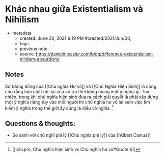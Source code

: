 # Khác nhau giữa Existentialism và Nihilism

- metadata
	- created: June 30, 2021 9:19 PM #created/2021/Jun/30,
	- tags:
	- previous note:
	- source: https://danielmiessler.com/blog/difference-existentialism-nihilism-absurdism/

## Notes
Sự tương đồng của [[Chủ nghĩa Hư vô]] và [[Chủ Nghĩa Hiện Sinh]] là cùng cho rằng bản chất nội tại của vũ trụ thì không mang một ý nghĩa gì. 
Tuy nhiên, trong khi chủ nghĩa hiện sinh đưa ra cách giải quyết là phải xây dựng một ý nghĩa riêng tùy vào mỗi người thì chủ nghĩa hư vô lại xem việc tìm kiếm ý nghĩa trong thế giới ấy cũng là điều vô nghĩa. [^1]

## Questions & thoughts:
- So sánh với chủ nghĩ phi lý [[Chủ nghĩa phi lý]] của [[Albert Camus]]

[^1]:[[ichi.pro, Chủ nghĩa hiện sinh vs Chủ nghĩa hư vô#Quote 6]]